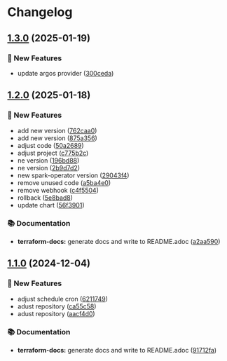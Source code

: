 # Changelog

## [1.3.0](https://github.com/GersonRS/modern-gitops-stack-module-spark/compare/v1.2.0...v1.3.0) (2025-01-19)


### 🚀 New Features

* update argos provider ([300ceda](https://github.com/GersonRS/modern-gitops-stack-module-spark/commit/300ceda63da20ddbc22cf55fee50bbc4aed9d65d))

## [1.2.0](https://github.com/GersonRS/modern-gitops-stack-module-spark/compare/v1.1.0...v1.2.0) (2025-01-18)


### 🚀 New Features

* add new version ([762caa0](https://github.com/GersonRS/modern-gitops-stack-module-spark/commit/762caa0ec72282b3b75ca14521a2773d47901521))
* add new version ([875a356](https://github.com/GersonRS/modern-gitops-stack-module-spark/commit/875a3565626f06ba5c62b93302eefeee79531e0b))
* adjust code ([50a2689](https://github.com/GersonRS/modern-gitops-stack-module-spark/commit/50a268946a6f89e975df1e0be993d12ebbc2a6a5))
* adjust project ([c775b2c](https://github.com/GersonRS/modern-gitops-stack-module-spark/commit/c775b2ca63250fb67e2b6e5400b9d66061fe87be))
* ne version ([196bd88](https://github.com/GersonRS/modern-gitops-stack-module-spark/commit/196bd8862c77c3b74685f7a542078fe3e73f4b33))
* ne version ([2b9d7d2](https://github.com/GersonRS/modern-gitops-stack-module-spark/commit/2b9d7d211a8b12ff9174a0c23f000884f7d7d515))
* new spark-operator version ([29043f4](https://github.com/GersonRS/modern-gitops-stack-module-spark/commit/29043f49218005b1b20d0c2701a4cd99c5e42cbd))
* remove unused code ([a5ba4e0](https://github.com/GersonRS/modern-gitops-stack-module-spark/commit/a5ba4e075514b7a53d1da919d63fef13aaf997c9))
* remove webhook ([c4f5504](https://github.com/GersonRS/modern-gitops-stack-module-spark/commit/c4f5504cc948b5b30fe76eec94aa18e863e756c5))
* rollback ([5e8bad8](https://github.com/GersonRS/modern-gitops-stack-module-spark/commit/5e8bad8d472ddb8810bc356f14a56eef011c58a8))
* update chart ([56f3901](https://github.com/GersonRS/modern-gitops-stack-module-spark/commit/56f3901f6e734ef03845bf4409b79d47a2b408c1))


### 📚 Documentation

* **terraform-docs:** generate docs and write to README.adoc ([a2aa590](https://github.com/GersonRS/modern-gitops-stack-module-spark/commit/a2aa590488a55c2c19324cc661006dcbaeaa7be4))

## [1.1.0](https://github.com/GersonRS/modern-gitops-stack-module-spark/compare/v1.0.0...v1.1.0) (2024-12-04)


### 🚀 New Features

* adjust schedule cron ([6211749](https://github.com/GersonRS/modern-gitops-stack-module-spark/commit/6211749b7ead0bc6d5ec8b4d50a232fe73447f8a))
* adust repository ([ca55c58](https://github.com/GersonRS/modern-gitops-stack-module-spark/commit/ca55c586f334597fa649821469e75a6b1e0c9209))
* adust repository ([aacf4d0](https://github.com/GersonRS/modern-gitops-stack-module-spark/commit/aacf4d01da36c3e87c48b161e87d68d086db7fd1))


### 📚 Documentation

* **terraform-docs:** generate docs and write to README.adoc ([91712fa](https://github.com/GersonRS/modern-gitops-stack-module-spark/commit/91712fa8b9dfc3ac65f27060a4175f57e4fc497e))
